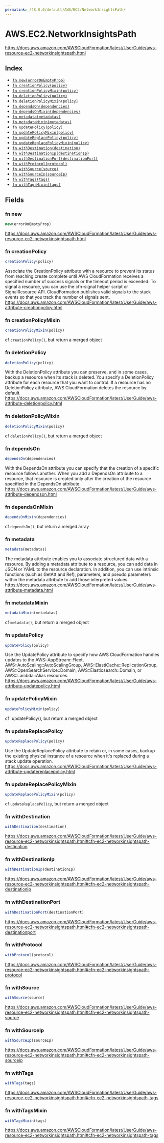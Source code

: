 ```yaml
---
permalink: /48.0.0/default/AWS/EC2/NetworkInsightsPath/
---
```


# AWS.EC2.NetworkInsightsPath

https://docs.aws.amazon.com/AWSCloudFormation/latest/UserGuide/aws-resource-ec2-networkinsightspath.html

## Index

* [`fn new(errorOnEmptyProp)`](#fn-new)
* [`fn creationPolicy(policy)`](#fn-creationpolicy)
* [`fn creationPolicyMixin(policy)`](#fn-creationpolicymixin)
* [`fn deletionPolicy(policy)`](#fn-deletionpolicy)
* [`fn deletionPolicyMixin(policy)`](#fn-deletionpolicymixin)
* [`fn dependsOn(dependencies)`](#fn-dependson)
* [`fn dependsOnMixin(dependencies)`](#fn-dependsonmixin)
* [`fn metadata(metadatas)`](#fn-metadata)
* [`fn metadataMixin(metadatas)`](#fn-metadatamixin)
* [`fn updatePolicy(policy)`](#fn-updatepolicy)
* [`fn updatePolicyMixin(policy)`](#fn-updatepolicymixin)
* [`fn updateReplacePolicy(policy)`](#fn-updatereplacepolicy)
* [`fn updateReplacePolicyMixin(policy)`](#fn-updatereplacepolicymixin)
* [`fn withDestination(destination)`](#fn-withdestination)
* [`fn withDestinationIp(destinationIp)`](#fn-withdestinationip)
* [`fn withDestinationPort(destinationPort)`](#fn-withdestinationport)
* [`fn withProtocol(protocol)`](#fn-withprotocol)
* [`fn withSource(source)`](#fn-withsource)
* [`fn withSourceIp(sourceIp)`](#fn-withsourceip)
* [`fn withTags(tags)`](#fn-withtags)
* [`fn withTagsMixin(tags)`](#fn-withtagsmixin)

## Fields

### fn new

```ts
new(errorOnEmptyProp)
```

https://docs.aws.amazon.com/AWSCloudFormation/latest/UserGuide/aws-resource-ec2-networkinsightspath.html

### fn creationPolicy

```ts
creationPolicy(policy)
```

Associate the CreationPolicy attribute with a resource to prevent its status from reaching create complete until AWS CloudFormation receives a specified number of success signals or the timeout period is exceeded. To signal a resource, you can use the cfn-signal helper script or SignalResource API. CloudFormation publishes valid signals to the stack events so that you track the number of signals sent. 
https://docs.aws.amazon.com/AWSCloudFormation/latest/UserGuide/aws-attribute-creationpolicy.html

### fn creationPolicyMixin

```ts
creationPolicyMixin(policy)
```

cf `creationPolicy()`, but return a merged object

### fn deletionPolicy

```ts
deletionPolicy(policy)
```

With the DeletionPolicy attribute you can preserve, and in some cases, backup a resource when its stack is deleted. You specify a DeletionPolicy attribute for each resource that you want to control. If a resource has no DeletionPolicy attribute, AWS CloudFormation deletes the resource by default. 
https://docs.aws.amazon.com/AWSCloudFormation/latest/UserGuide/aws-attribute-deletionpolicy.html

### fn deletionPolicyMixin

```ts
deletionPolicyMixin(policy)
```

cf `deletionPolicy()`, but return a merged object

### fn dependsOn

```ts
dependsOn(dependencies)
```

With the DependsOn attribute you can specify that the creation of a specific resource follows another. When you add a DependsOn attribute to a resource, that resource is created only after the creation of the resource specified in the DependsOn attribute. 
https://docs.aws.amazon.com/AWSCloudFormation/latest/UserGuide/aws-attribute-dependson.html

### fn dependsOnMixin

```ts
dependsOnMixin(dependencies)
```

cf `dependsOn()`, but return a merged array

### fn metadata

```ts
metadata(metadatas)
```

The metadata attribute enables you to associate structured data with a resource. By adding a metadata attribute to a resource, you can add data in JSON or YAML to the resource declaration. In addition, you can use intrinsic functions (such as GetAtt and Ref), parameters, and pseudo parameters within the metadata attribute to add those interpreted values. 
https://docs.aws.amazon.com/AWSCloudFormation/latest/UserGuide/aws-attribute-metadata.html

### fn metadataMixin

```ts
metadataMixin(metadatas)
```

cf `metadata()`, but return a merged object

### fn updatePolicy

```ts
updatePolicy(policy)
```

Use the UpdatePolicy attribute to specify how AWS CloudFormation handles updates to the AWS::AppStream::Fleet, AWS::AutoScaling::AutoScalingGroup, AWS::ElastiCache::ReplicationGroup, AWS::OpenSearchService::Domain, AWS::Elasticsearch::Domain, or AWS::Lambda::Alias resources. 
https://docs.aws.amazon.com/AWSCloudFormation/latest/UserGuide/aws-attribute-updatepolicy.html

### fn updatePolicyMixin

```ts
updatePolicyMixin(policy)
```

cf `updatePolicy(), but return a merged object

### fn updateReplacePolicy

```ts
updateReplacePolicy(policy)
```

Use the UpdateReplacePolicy attribute to retain or, in some cases, backup the existing physical instance of a resource when it's replaced during a stack update operation. 
https://docs.aws.amazon.com/AWSCloudFormation/latest/UserGuide/aws-attribute-updatereplacepolicy.html

### fn updateReplacePolicyMixin

```ts
updateReplacePolicyMixin(policy)
```

cf `updateReplacePolicy`, but return a merged object

### fn withDestination

```ts
withDestination(destination)
```

https://docs.aws.amazon.com/AWSCloudFormation/latest/UserGuide/aws-resource-ec2-networkinsightspath.html#cfn-ec2-networkinsightspath-destination

### fn withDestinationIp

```ts
withDestinationIp(destinationIp)
```

https://docs.aws.amazon.com/AWSCloudFormation/latest/UserGuide/aws-resource-ec2-networkinsightspath.html#cfn-ec2-networkinsightspath-destinationip

### fn withDestinationPort

```ts
withDestinationPort(destinationPort)
```

https://docs.aws.amazon.com/AWSCloudFormation/latest/UserGuide/aws-resource-ec2-networkinsightspath.html#cfn-ec2-networkinsightspath-destinationport

### fn withProtocol

```ts
withProtocol(protocol)
```

https://docs.aws.amazon.com/AWSCloudFormation/latest/UserGuide/aws-resource-ec2-networkinsightspath.html#cfn-ec2-networkinsightspath-protocol

### fn withSource

```ts
withSource(source)
```

https://docs.aws.amazon.com/AWSCloudFormation/latest/UserGuide/aws-resource-ec2-networkinsightspath.html#cfn-ec2-networkinsightspath-source

### fn withSourceIp

```ts
withSourceIp(sourceIp)
```

https://docs.aws.amazon.com/AWSCloudFormation/latest/UserGuide/aws-resource-ec2-networkinsightspath.html#cfn-ec2-networkinsightspath-sourceip

### fn withTags

```ts
withTags(tags)
```

https://docs.aws.amazon.com/AWSCloudFormation/latest/UserGuide/aws-resource-ec2-networkinsightspath.html#cfn-ec2-networkinsightspath-tags

### fn withTagsMixin

```ts
withTagsMixin(tags)
```

https://docs.aws.amazon.com/AWSCloudFormation/latest/UserGuide/aws-resource-ec2-networkinsightspath.html#cfn-ec2-networkinsightspath-tags